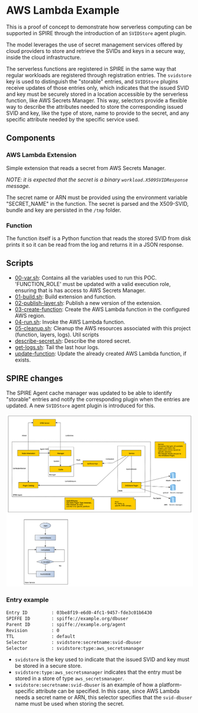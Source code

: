# AWS Lambda Example

This is a proof of concept to demonstrate how serverless computing can be supported in SPIRE through the introduction of an `SVIDStore` agent plugin.

The model leverages the use of secret management services offered by cloud providers to store and retrieve the SVIDs and keys in a secure way, inside the cloud infrastructure.

The serverless functions are registered in SPIRE in the same way that regular workloads are registered through registration entries. The `svidstore` key is used to distinguish the "storable" entries, and `SVIDStore` plugins receive updates of those entries only, which indicates that the issued SVID and key must be securely stored in a location accessible by the serverless function, like AWS Secrets Manager. This way, selectors provide a flexible way to describe the attributes needed to store the corresponding issued SVID and key, like the type of store, name to provide to the secret, and any specific attribute needed by the specific service used.

## Components

### AWS Lambda Extension

Simple extension that reads a secret from AWS Secrets Manager.

*NOTE: it is expected that the secret is a binary `workload.X509SVIDResponse` message.*

The secret name or ARN must be provided using the environment variable "SECRET_NAME" in the function. 
The secret is parsed and the X509-SVID, bundle and key are persisted in the `/tmp` folder.

### Function

The function itself is a Python function that reads the stored SVID from disk prints it so it can be read from the log and returns it in a JSON response.

## Scripts

* [00-var.sh](./00-vars.sh): Contains all the variables used to run this POC. 'FUNCTION_ROLE' must be updated with a valid execution role, ensuring that is has access to AWS Secrets Manager.
* [01-build.sh](./01-build.sh): Build extension and function.
* [02-publish-layer.sh](./02-publish-layer.sh): Publish a new version of the extension.
* [03-create-function](./03-create-function.sh): Create the AWS Lambda function in the configured AWS region.
* [04-run.sh](./04-run.sh): Invoke the AWS Lambda function.
* [05-cleanup.sh](./05-cleanup.sh): Cleanup the AWS resources associated with this project (function, layers, logs).
Util scripts
* [describe-secret.sh](./describe-secret.sh): Describe the stored secret.
* [get-logs.sh](./get-logs.sh): Tail the last hour logs.
* [update-function](./update-function.sh): Update the already created AWS Lambda function, if exists.

## SPIRE changes

The SPIRE Agent cache manager was updated to be able to identify "storable" entries and notify the corresponding plugin when the entries are updated. A new `SVIDStore` agent plugin is introduced for this.

![SPIRE Diagram](./images/agent-pusher-pipe.png)

### Entry example

```
Entry ID         : 03be8f19-e6d0-4fc1-9457-fde3c01b6430
SPIFFE ID        : spiffe://example.org/dbuser
Parent ID        : spiffe://example.org/agent
Revision         : 0
TTL              : default
Selector         : svidstore:secretname:svid-dbuser
Selector         : svidstore:type:aws_secretsmanager
```

* `svidstore` is the key used to indicate that the issued SVID and key must be stored in a secure store.
* `svidstore:type:aws_secretsmanager` indicates that the entry must be stored in a store of type `aws_secretsmanager`.
* `svidstore:secretname:svid-dbuser` is an example of how a platform-specific attribute can be specified. In this case, since AWS Lambda needs a secret name or ARN, this selector specifies that the `svid-dbuser` name must be used when storing the secret.

